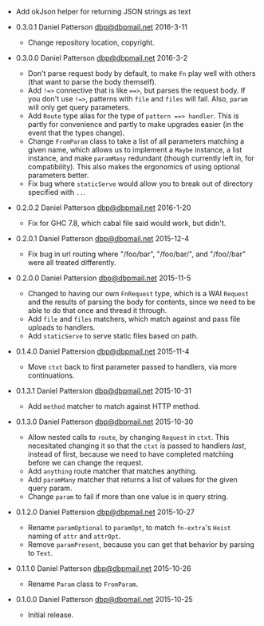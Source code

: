   - Add okJson helper for returning JSON strings as text

* 0.3.0.1 Daniel Patterson <dbp@dbpmail.net> 2016-3-11

  - Change repository location, copyright.

* 0.3.0.0 Daniel Patterson <dbp@dbpmail.net> 2016-3-2

  - Don't parse request body by default, to make `Fn` play well with
    others (that want to parse the body themself).
  - Add `!=>` connective that is like `==>`, but parses the request
    body. If you don't use `!=>`, patterns with `file` and `files`
    will fail. Also, `param` will only get query parameters.
  - Add `Route` type alias for the type of `pattern ==> handler`. This
    is partly for convenience and partly to make upgrades easier (in
    the event that the types change).
  - Change `FromParam` class to take a list of all parameters matching
    a given name, which allows us to implement a `Maybe` instance, a
    list instance, and make `paramMany` redundant (though currently
    left in, for compatibility). This also makes the ergonomics of
    using optional parameters better.
  - Fix bug where `staticServe` would allow you to break out of
    directory specified with `..`.

* 0.2.0.2 Daniel Patterson <dbp@dbpmail.net> 2016-1-20

  - Fix for GHC 7.8, which cabal file said would work, but didn't.

* 0.2.0.1 Daniel Patterson <dbp@dbpmail.net> 2015-12-4

  - Fix bug in url routing where "/foo/bar", "/foo/bar/", and
    "/foo//bar" were all treated differently.

* 0.2.0.0 Daniel Pattersion <dbp@dbpmail.net> 2015-11-5

  - Changed to having our own `FnRequest` type, which is a WAI
    `Request` and the results of parsing the body for contents, since
    we need to be able to do that once and thread it through.
  - Add `file` and `files` matchers, which match against and pass file
    uploads to handlers.
  - Add `staticServe` to serve static files based on path.

* 0.1.4.0 Daniel Pattersion <dbp@dbpmail.net> 2015-11-4

  - Move `ctxt` back to first parameter passed to handlers, via more
    continuations.

* 0.1.3.1 Daniel Pattersion <dbp@dbpmail.net> 2015-10-31

  - Add `method` matcher to match against HTTP method.

* 0.1.3.0 Daniel Patterson <dbp@dbpmail.net> 2015-10-30

  - Allow nested calls to `route`, by changing `Request` in
    `ctxt`. This necesitated changing it so that the `ctxt` is passed
    to handlers _last_, instead of first, because we need to have
    completed matching before we can change the request.
  - Add `anything` route matcher that matches anything.
  - Add `paramMany` matcher that returns a list of values for the
    given query param.
  - Change `param` to fail if more than one value is in query string.

* 0.1.2.0 Daniel Pattersion <dbp@dbpmail.net> 2015-10-27

  - Rename `paramOptional` to `paramOpt`, to match `fn-extra`'s `Heist`
    naming of `attr` and `attrOpt`.
  - Remove `paramPresent`, because you
    can get that behavior by parsing to `Text`.

* 0.1.1.0 Daniel Patterson <dbp@dbpmail.net> 2015-10-26

  - Rename `Param` class to `FromParam`.

* 0.1.0.0 Daniel Patterson <dbp@dbpmail.net> 2015-10-25

  - Initial release.
